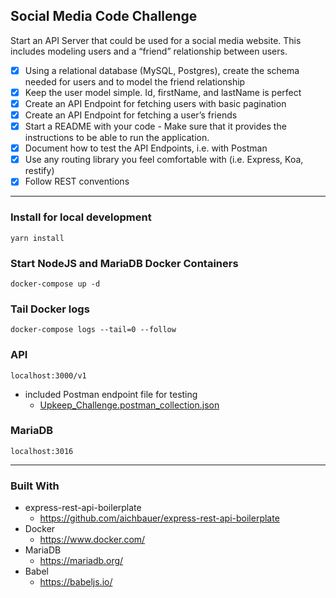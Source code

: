 ## Social Media Code Challenge

Start an API Server that could be used for a social media website. This includes modeling users and a “friend” relationship between users.

- [x] Using a relational database (MySQL, Postgres), create the schema needed for users and to model the friend relationship
- [x] Keep the user model simple. Id, firstName, and lastName is perfect
- [x] Create an API Endpoint for fetching users with basic pagination
- [x] Create an API Endpoint for fetching a user’s friends
- [x] Start a README with your code - Make sure that it provides the instructions to be able to run the application. 
- [x] Document how to test the API Endpoints, i.e. with Postman
- [x] Use any routing library you feel comfortable with (i.e. Express, Koa, restify)
- [x] Follow REST conventions
---

### Install for local development
`yarn install`
### Start NodeJS and MariaDB Docker Containers
`docker-compose up -d`
### Tail Docker logs
`docker-compose logs --tail=0 --follow`
### API
`localhost:3000/v1`
  - included Postman endpoint file for testing
    - [Upkeep_Challenge.postman_collection.json](https://github.com/rgjr/social-media-code-challenge/blob/master/UpKeep_Challenge.postman_collection.json)
### MariaDB
`localhost:3016`

---

### Built With
- express-rest-api-boilerplate
  - https://github.com/aichbauer/express-rest-api-boilerplate
- Docker
  - https://www.docker.com/
- MariaDB
  - https://mariadb.org/
- Babel
  - https://babeljs.io/